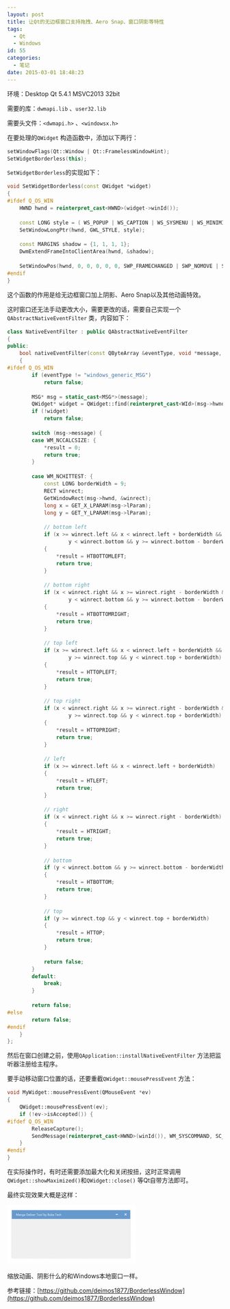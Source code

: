 ```yaml
---
layout: post
title: 让Qt的无边框窗口支持拖拽、Aero Snap、窗口阴影等特性
tags:
  - Qt
  - Windows
id: 55
categories:
  - 笔记
date: 2015-03-01 18:48:23
---
```


环境：Desktop Qt 5.4.1 MSVC2013 32bit

需要的库：`dwmapi.lib` 、`user32.lib`

需要头文件：`<dwmapi.h>` 、`<windowsx.h>`

在要处理的`QWidget` 构造函数中，添加以下两行：

```c++
setWindowFlags(Qt::Window | Qt::FramelessWindowHint);
SetWidgetBorderless(this);
```

`SetWidgetBorderless`的实现如下：

```c++
void SetWidgetBorderless(const QWidget *widget)
{
#ifdef Q_OS_WIN
    HWND hwnd = reinterpret_cast<HWND>(widget->winId());

    const LONG style = ( WS_POPUP | WS_CAPTION | WS_SYSMENU | WS_MINIMIZEBOX | WS_MAXIMIZEBOX | WS_THICKFRAME | WS_CLIPCHILDREN );
    SetWindowLongPtr(hwnd, GWL_STYLE, style);

    const MARGINS shadow = {1, 1, 1, 1};
    DwmExtendFrameIntoClientArea(hwnd, &shadow);

    SetWindowPos(hwnd, 0, 0, 0, 0, 0, SWP_FRAMECHANGED | SWP_NOMOVE | SWP_NOSIZE);
#endif
}
```

这个函数的作用是给无边框窗口加上阴影、Aero Snap以及其他动画特效。

<!-- more -->

这时窗口还无法手动更改大小，需要更改的话，需要自己实现一个`QAbstractNativeEventFilter` 类，内容如下：

```c++
class NativeEventFilter : public QAbstractNativeEventFilter
{
public:
    bool nativeEventFilter(const QByteArray &eventType, void *message, long *result) Q_DECL_OVERRIDE
    {
#ifdef Q_OS_WIN
        if (eventType != "windows_generic_MSG")
            return false;

        MSG* msg = static_cast<MSG*>(message);
        QWidget* widget = QWidget::find(reinterpret_cast<WId>(msg->hwnd));
        if (!widget)
            return false;

        switch (msg->message) {
        case WM_NCCALCSIZE: {
            *result = 0;
            return true;
        }

        case WM_NCHITTEST: {
            const LONG borderWidth = 9;
            RECT winrect;
            GetWindowRect(msg->hwnd, &winrect);
            long x = GET_X_LPARAM(msg->lParam);
            long y = GET_Y_LPARAM(msg->lParam);

            // bottom left
            if (x >= winrect.left && x < winrect.left + borderWidth &&
                    y < winrect.bottom && y >= winrect.bottom - borderWidth)
            {
                *result = HTBOTTOMLEFT;
                return true;
            }

            // bottom right
            if (x < winrect.right && x >= winrect.right - borderWidth &&
                    y < winrect.bottom && y >= winrect.bottom - borderWidth)
            {
                *result = HTBOTTOMRIGHT;
                return true;
            }

            // top left
            if (x >= winrect.left && x < winrect.left + borderWidth &&
                    y >= winrect.top && y < winrect.top + borderWidth)
            {
                *result = HTTOPLEFT;
                return true;
            }

            // top right
            if (x < winrect.right && x >= winrect.right - borderWidth &&
                    y >= winrect.top && y < winrect.top + borderWidth)
            {
                *result = HTTOPRIGHT;
                return true;
            }

            // left
            if (x >= winrect.left && x < winrect.left + borderWidth)
            {
                *result = HTLEFT;
                return true;
            }

            // right
            if (x < winrect.right && x >= winrect.right - borderWidth)
            {
                *result = HTRIGHT;
                return true;
            }

            // bottom
            if (y < winrect.bottom && y >= winrect.bottom - borderWidth)
            {
                *result = HTBOTTOM;
                return true;
            }

            // top
            if (y >= winrect.top && y < winrect.top + borderWidth)
            {
                *result = HTTOP;
                return true;
            }

            return false;
        }
        default:
            break;
        }

        return false;
#else
        return false;
#endif
    }
};
```

然后在窗口创建之前，使用`QApplication::installNativeEventFilter` 方法把监听器注册给主程序。

要手动移动窗口位置的话，还要重截`QWidget::mousePressEvent` 方法：

```c++
void MyWidget::mousePressEvent(QMouseEvent *ev)
{
    QWidget::mousePressEvent(ev);
    if (!ev->isAccepted()) {
#ifdef Q_OS_WIN
        ReleaseCapture();
        SendMessage(reinterpret_cast<HWND>(winId()), WM_SYSCOMMAND, SC_MOVE + HTCAPTION, 0);
    }
#endif
}
```

在实际操作时，有时还需要添加最大化和关闭按扭，这时正常调用`QWidget::showMaximized()`和`QWidget::close()` 等Qt自带方法即可。

最终实现效果大概是这样：

[![frameless_window_preview](/assets/images/2015/frameless_window_preview-300x138.png)](/assets/images/2015/frameless_window_preview.png)

缩放动画、阴影什么的和Windows本地窗口一样。

参考链接：[https://github.com/deimos1877/BorderlessWindow](https://github.com/deimos1877/BorderlessWindow)


